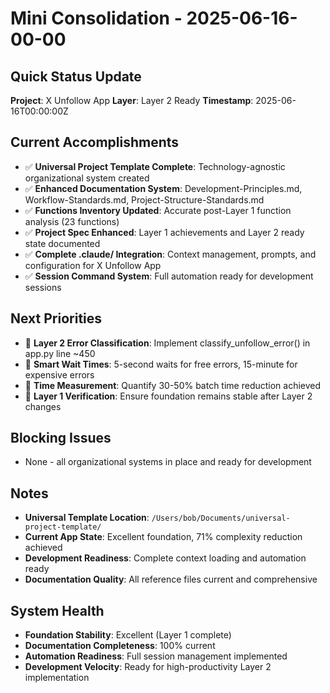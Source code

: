 # Mini Consolidation - 2025-06-16-00-00

## Quick Status Update
**Project**: X Unfollow App
**Layer**: Layer 2 Ready
**Timestamp**: 2025-06-16T00:00:00Z

## Current Accomplishments
- ✅ **Universal Project Template Complete**: Technology-agnostic organizational system created
- ✅ **Enhanced Documentation System**: Development-Principles.md, Workflow-Standards.md, Project-Structure-Standards.md
- ✅ **Functions Inventory Updated**: Accurate post-Layer 1 function analysis (23 functions)
- ✅ **Project Spec Enhanced**: Layer 1 achievements and Layer 2 ready state documented
- ✅ **Complete .claude/ Integration**: Context management, prompts, and configuration for X Unfollow App
- ✅ **Session Command System**: Full automation ready for development sessions

## Next Priorities  
- 🎯 **Layer 2 Error Classification**: Implement classify_unfollow_error() in app.py line ~450
- 🎯 **Smart Wait Times**: 5-second waits for free errors, 15-minute for expensive errors
- 🎯 **Time Measurement**: Quantify 30-50% batch time reduction achieved
- 🎯 **Layer 1 Verification**: Ensure foundation remains stable after Layer 2 changes

## Blocking Issues
- None - all organizational systems in place and ready for development

## Notes
- **Universal Template Location**: `/Users/bob/Documents/universal-project-template/`
- **Current App State**: Excellent foundation, 71% complexity reduction achieved
- **Development Readiness**: Complete context loading and automation ready
- **Documentation Quality**: All reference files current and comprehensive

## System Health
- **Foundation Stability**: Excellent (Layer 1 complete)
- **Documentation Completeness**: 100% current
- **Automation Readiness**: Full session management implemented
- **Development Velocity**: Ready for high-productivity Layer 2 implementation